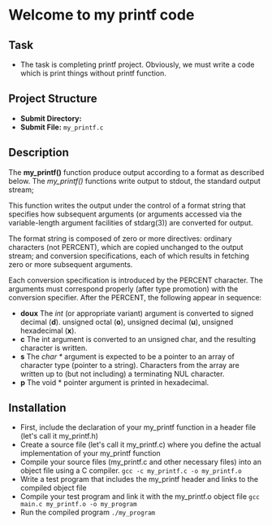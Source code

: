 # Welcome to my printf code

## Task 
- The task is completing printf project. Obviously, we must write a code which is print things without printf function.

## Project Structure
- **Submit Directory:** 
- **Submit File:** `my_printf.c`

## Description
<p>The <strong>my_printf()</strong> function produce output according to a format as described below. The <em>my_printf()</em> functions write output to stdout, the standard output stream;</p>
<p>This function writes the output under the control of a format string that specifies how subsequent arguments (or arguments accessed via the variable-length argument facilities of stdarg(3)) are converted for output.</p>
<p>The format string is composed of zero or more directives: ordinary characters (not PERCENT), which are copied unchanged to the output stream; and conversion specifications, each of which results in fetching zero or more subsequent arguments.</p>
<p>Each conversion specification is introduced by the PERCENT character. The arguments must correspond properly (after type promotion) with the conversion specifier. After the PERCENT, the following appear in sequence:</p>
<ul>
<li>
<strong>doux</strong> The <em>int</em> (or appropriate variant) argument is converted to signed decimal (<strong>d</strong>). unsigned octal (<strong>o</strong>), unsigned decimal (<strong>u</strong>), unsigned hexadecimal (<strong>x</strong>).</li>
<li>
<strong>c</strong> The int argument is converted to an unsigned char, and the resulting character is written.</li>
<li>
<strong>s</strong> The <em>char *</em> argument is expected to be a pointer to an array of character type (pointer to a string). Characters from the array are written up to (but not including) a terminating NUL character.</li>
<li>
<strong>p</strong> The void * pointer argument is printed in hexadecimal.</li>
</ul>

## Installation
- First, include the declaration of your my_printf function in a header file (let's call it my_printf.h)
- Create a source file (let's call it my_printf.c) where you define the actual implementation of your my_printf function
- Compile your source files (my_printf.c and other necessary files) into an object file using a C compiler. `gcc -c my_printf.c -o my_printf.o`
- Write a test program that includes the my_printf header and links to the compiled object file
- Compile your test program and link it with the my_printf.o object file `gcc main.c my_printf.o -o my_program`
- Run the compiled program `./my_program`